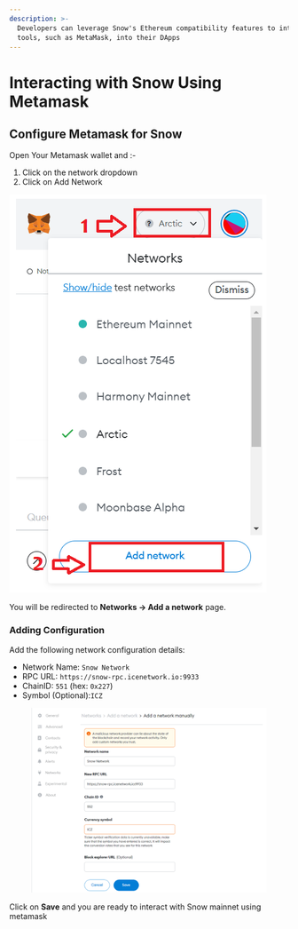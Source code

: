 ```yaml
---
description: >-
  Developers can leverage Snow's Ethereum compatibility features to integrate
  tools, such as MetaMask, into their DApps
---
```


# Interacting with Snow Using Metamask

## Configure Metamask for Snow

Open Your Metamask wallet and :-

1. Click on the network dropdown
2. Click on Add Network

![](../../.gitbook/assets/snow1.png)

You will be redirected to **Networks -> Add a network** page.

### Adding Configuration



Add the following network configuration details:

* Network Name: `Snow Network`
* RPC URL: `https://snow-rpc.icenetwork.io:9933`
* ChainID: `551` (hex: `0x227`)
* Symbol (Optional):`ICZ`

<figure><img src="../../.gitbook/assets/image (1) (1).png" alt=""><figcaption></figcaption></figure>

Click on **Save** and you are ready to interact with Snow mainnet using metamask

